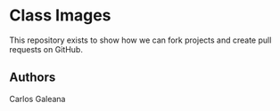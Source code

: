# Class Images

This repository exists to show how we can fork projects and create pull requests on GitHub.

## Authors
Carlos Galeana
